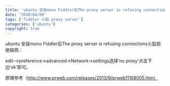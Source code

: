 ```yaml
---
title: 'ubuntu 安装mono Fiddler后The proxy server is refusing connections'
date: "2018/04/08"
tags: ['fiddler 火狐 proxy server']
categories: ['ubuntu']
copyright: true
---
```

ubuntu 安装mono Fiddler后The proxy server is refusing connections火狐拒绝联网：

edit—>preference->advanced->Network->settings选择‘no proxy’点击下边‘ok’即可。

原理参考（http://www.prweb.com/releases/2013/9/prweb11168005.htm）  

